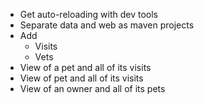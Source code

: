 * Get auto-reloading with dev tools
* Separate data and web as maven projects
* Add
  * Visits
  * Vets
* View of a pet and all of its visits
* View of pet and all of its visits
* View of an owner and all of its pets
